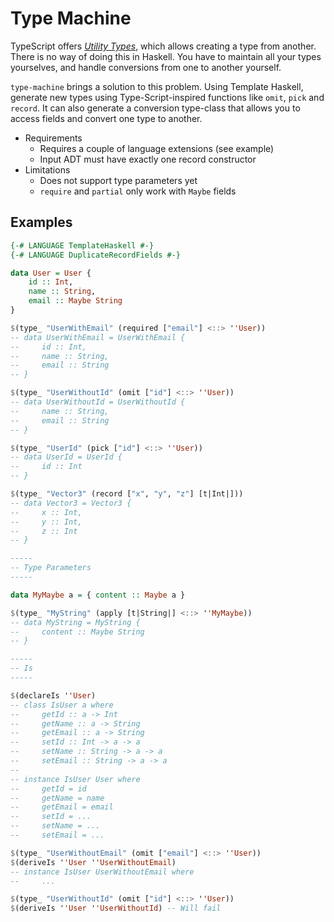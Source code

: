 # Type Machine

TypeScript offers [*Utility Types*](https://www.typescriptlang.org/docs/handbook/utility-types.html), which allows creating a type from another.
There is no way of doing this in Haskell. You have to maintain all your types yourselves, and handle conversions from one to another yourself.

`type-machine` brings a solution to this problem. Using Template Haskell, generate new types using Type-Script-inspired functions like `omit`, `pick` and `record`.
It can also generate a conversion type-class that allows you to access fields and convert one type to another.

- Requirements
    - Requires a couple of language extensions (see example)
    - Input ADT must have exactly one record constructor
- Limitations
    - Does not support type parameters yet
    - `require` and `partial` only work with `Maybe` fields 

## Examples

```haskell
{-# LANGUAGE TemplateHaskell #-}
{-# LANGUAGE DuplicateRecordFields #-}

data User = User {
    id :: Int,
    name :: String,
    email :: Maybe String
}

$(type_ "UserWithEmail" (required ["email"] <::> ''User))
-- data UserWithEmail = UserWithEmail {
--     id :: Int,
--     name :: String,
--     email :: String
-- }

$(type_ "UserWithoutId" (omit ["id"] <::> ''User))
-- data UserWithoutId = UserWithoutId {
--     name :: String,
--     email :: String
-- }

$(type_ "UserId" (pick ["id"] <::> ''User))
-- data UserId = UserId {
--     id :: Int
-- }

$(type_ "Vector3" (record ["x", "y", "z"] [t|Int|]))
-- data Vector3 = Vector3 {
--     x :: Int,
--     y :: Int,
--     z :: Int
-- }

-----
-- Type Parameters
-----

data MyMaybe a = { content :: Maybe a }

$(type_ "MyString" (apply [t|String|] <::> ''MyMaybe))
-- data MyString = MyString { 
--     content :: Maybe String
-- }

-----
-- Is
-----

$(declareIs ''User)
-- class IsUser a where
--     getId :: a -> Int
--     getName :: a -> String
--     getEmail :: a -> String
--     setId :: Int -> a -> a
--     setName :: String -> a -> a
--     setEmail :: String -> a -> a
--
-- instance IsUser User where
--     getId = id
--     getName = name
--     getEmail = email
--     setId = ...
--     setName = ...
--     setEmail = ...

$(type_ "UserWithoutEmail" (omit ["email"] <::> ''User))
$(deriveIs ''User ''UserWithoutEmail)
-- instance IsUser UserWithoutEmail where
--     ...

$(type_ "UserWithoutId" (omit ["id"] <::> ''User))
$(deriveIs ''User ''UserWithoutId) -- Will fail
```
